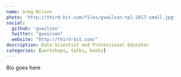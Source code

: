 ```yaml
---
name: Greg Wilson
photo: 'http://third-bit.com/files/gvwilson-tpl-2017-small.jpg'
social:
  github: 'gvwilson'
  twitter: "gvwilson"
  website: "http://third-bit.com/"
description: Data Scientist and Professional Educator
categories: [workshops, talks, books]
---
```


Bio goes here
